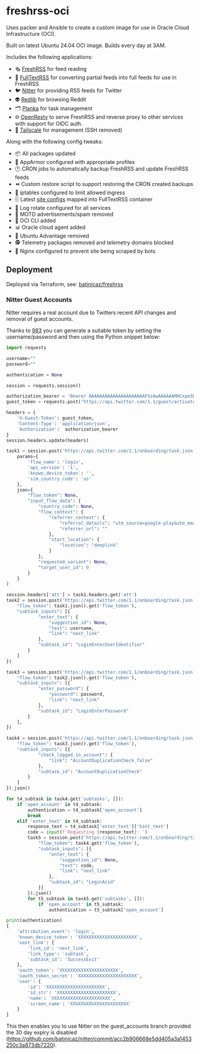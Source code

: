 # freshrss-oci

Uses packer and Ansible to create a custom image for use in Oracle Cloud Infrastructure (OCI).

Built on latest Ubuntu 24.04 OCI image. Builds every day at 3AM.

Includes the following applications:

- :newspaper_roll: [FreshRSS](https://github.com/FreshRSS/FreshRSS) for feed reading
- :mag_right: [FullTextRSS](https://github.com/heussd/fivefilters-full-text-rss-docker/tree/master) for converting partial feeds into full feeds for use in FreshRSS
- :bird: [Nitter](https://github.com/zedeus/nitter) for providing RSS feeds for Twitter
- :alien: [Redlib](https://github.com/redlib-org/redlib) for browsing Reddit
- :card_index_dividers: [Planka](https://github.com/plankanban/planka) for task management
- :globe_with_meridians: [OpenResty](https://github.com/openresty/openresty) to serve FreshRSS and reverse proxy to other services with support for OIDC auth.
- :closed_lock_with_key: [Tailscale](https://github.com/tailscale/tailscale) for management (SSH removed)

Along with the following config tweaks:

- :package: All packages updated
- :mechanical_arm: AppArmor configured with appropriate profiles
- :clock1: CRON jobs to automatically backup FreshRSS and update FreshRSS feeds
- :rewind: Custom restore script to support restoring the CRON created backups
- :no_entry_sign: iptables configured to limit allowed ingress
- :file_cabinet: Latest [site configs](https://github.com/fivefilters/ftr-site-config) mapped into FullTextRSS container
- :broom: Log rotate configured for all services
- :no_bell: MOTD advertisements/spam removed
- :toolbox: OCI CLI added
- :bar_chart: Oracle cloud agent added
- :no_good: Ubuntu Advantage removed
- :detective: Telemetry packages removed and telemetry domains blocked
- :robot: Nginx configured to prevent site being scraped by bots

## Deployment

Deployed via Terraform, see: [batinicaz/freshrss](https://github.com/batinicaz/freshrss)

### Nitter Guest Accounts

Nitter requires a real account due to Twitters recent API changes and removal of guest accounts.

Thanks to [983](https://github.com/zedeus/nitter/issues/983#issuecomment-1688495284) you can generate a suitable token by setting the username/password and then using the Python snippet below:

```python
import requests

username=""
password=""

authentication = None

session = requests.session()

authorization_bearer = 'Bearer AAAAAAAAAAAAAAAAAAAAAFXzAwAAAAAAMHCxpeSDG1gLNLghVe8d74hl6k4%3DRUMF4xAQLsbeBhTSRrCiQpJtxoGWeyHrDb5te2jpGskWDFW82F'
guest_token = requests.post("https://api.twitter.com/1.1/guest/activate.json", headers={'Authorization': authorization_bearer}).json()['guest_token']

headers = {
    'X-Guest-Token': guest_token,
    'Content-Type': 'application/json',
    'Authorization':  authorization_bearer
}
session.headers.update(headers)

task1 = session.post('https://api.twitter.com/1.1/onboarding/task.json',
    params={
        'flow_name': 'login',
        'api_version': '1',
        'known_device_token': '',
        'sim_country_code': 'us'
    },
    json={
        "flow_token": None,
        "input_flow_data": {
            "country_code": None,
            "flow_context": {
                "referrer_context": {
                    "referral_details": "utm_source=google-play&utm_medium=organic",
                    "referrer_url": ""
                },
                "start_location": {
                    "location": "deeplink"
                }
            },
            "requested_variant": None,
            "target_user_id": 0
        }
    }
)

session.headers['att'] = task1.headers.get('att')
task2 = session.post('https://api.twitter.com/1.1/onboarding/task.json', json={
    "flow_token": task1.json().get('flow_token'),
    "subtask_inputs": [{
            "enter_text": {
                "suggestion_id": None,
                "text": username,
                "link": "next_link"
            },
            "subtask_id": "LoginEnterUserIdentifier"
        }
    ]
})

task3 = session.post('https://api.twitter.com/1.1/onboarding/task.json', json={
    "flow_token": task2.json().get('flow_token'),
    "subtask_inputs": [{
            "enter_password": {
                "password": password,
                "link": "next_link"
            },
            "subtask_id": "LoginEnterPassword"
        }
    ],
})

task4 = session.post('https://api.twitter.com/1.1/onboarding/task.json', json={
    "flow_token": task3.json().get('flow_token'),
    "subtask_inputs": [{
            "check_logged_in_account": {
                "link": "AccountDuplicationCheck_false"
            },
            "subtask_id": "AccountDuplicationCheck"
        }
    ]
}).json()

for t4_subtask in task4.get('subtasks', []):
    if 'open_account' in t4_subtask:
        authentication = t4_subtask['open_account']
        break
    elif 'enter_text' in t4_subtask:
        response_text = t4_subtask['enter_text']['hint_text']
        code = input(f'Requesting {response_text}: ')
        task5 = session.post('https://api.twitter.com/1.1/onboarding/task.json', json={
            "flow_token": task4.get('flow_token'),
            "subtask_inputs": [{
                "enter_text": {
                    "suggestion_id": None,
                    "text": code,
                    "link": "next_link"
                },
                "subtask_id": "LoginAcid"
            }]
        }).json()
        for t5_subtask in task5.get('subtasks', []):
            if 'open_account' in t5_subtask:
                authentication = t5_subtask['open_account']

print(authentication)
{
    'attribution_event': 'login',
    'known_device_token': 'XXXXXXXXXXXXXXXXXXXXXX',
    'next_link': {
        'link_id': 'next_link',
        'link_type': 'subtask',
        'subtask_id': 'SuccessExit'
    },
    'oauth_token': 'XXXXXXXXXXXXXXXXXXXXXX',
    'oauth_token_secret': 'XXXXXXXXXXXXXXXXXXXXXX',
    'user': {
        'id': 'XXXXXXXXXXXXXXXXXXXXXX',
        'id_str': 'XXXXXXXXXXXXXXXXXXXXXX',
        'name': 'XXXXXXXXXXXXXXXXXXXXXX',
        'screen_name': 'XXXXXXXXXXXXXXXXXXXXXX'
    }
}
```

This then enables you to use Nitter on the guest_accounts branch provided the 30 day expiry is disabled (https://github.com/batinicaz/nitter/commit/acc2b906668e5dd405a3a1453250c3a873db7220).